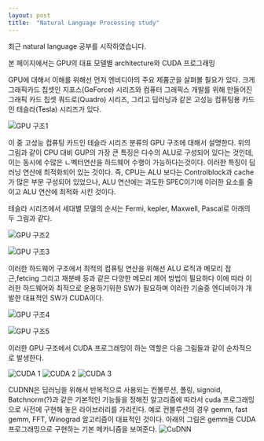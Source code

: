 ```yaml
---
layout: post
title:  "Natural Language Processing study"
---
```


 최근 natural language 공부를 시작하였습니다.

본 페이지에서는 GPU의 대표 모델별 architecture와 CUDA 프로그래밍


GPU에 대해서 이해를 위해선 먼저 엔비디아의 주요 제품군을 살펴볼 필요가 있다.
크게 그래픽카드 칩셋인 지포스(GeForce) 시리즈와 컴퓨터 그래픽스 개발를 위해 만들어진
그래픽 카드 칩셋 쿼드로(Quadro) 시리즈, 그리고 딥러닝과 같은 고성능 컴퓨팅용
카드인 테슬라(Tesla) 시리즈가 있다.


![GPU 구조1](http://img.danawa.com/images/descFiles/4/520/3519715_1514702757296.png)

이 중 고성능 컴퓨팅 카드인 테슬라 시리즈 분류의 GPU 구조에 대해서 설명한다. 
위의 그림과 같이 CPU 대비 GUP의 가장 큰 특징은 다수의 ALU로 구성되어 있다는 것인데,
이는 동시에 수많은 ㄴ벡터연산을 하드웨어 수행이 가능하다는것이다. 이러한 특징이 딥러닝 연산에 최적화되어
있는 것이다.
즉, CPU는 ALU 보다는 Controlblock과 cache가 많은 부분 구성되어 있었으나, ALU 연산에는 과도한
SPEC이기에 이러한 요소를 줄이고 ALU 연산에 최적화 시킨 것이다.

테슬라 시리즈에서 세대별 모델의 순서는 Fermi, kepler, Maxwell, Pascal로 아래의 두 그림과 같다.

![GPU 구조2](https://i.imgur.com/J3b8uJn.png)

![GPU 구조3](http://drmola.com/files/attach/images/56517/096/049/a66371d08d953fa9af604a66c97cbf3e.png)

이러한 하드웨어 구조에서 최적의 컴퓨팅 연산을 위해선 ALU 로직과 메모리 접근,fetcing 그리고 재분배 등과 같은
다양한 메모리 제어 방법이 필요하다 이에 따라 이러한 하드웨어와 최적으로 운용하기위한 SW가 필요하며 이러한
기술중 엔디비아가 개발한 대표적인 SW가 CUDA이다.

![GPU 구조4](https://i.imgur.com/aOKAnQn.png)

![GPU 구조5](https://i.imgur.com/CHw8FjP.png)

이러한 GPU 구조에서 CUDA 프로그래밍이 하는 역할은 다음 그림들과 같이 순차적으로 발생한다.

![CUDA 1](http://cfile26.uf.tistory.com/image/221F474C58114C801BED34)
![CUDA 2](http://cfile27.uf.tistory.com/image/211A474C58114C811E95DB)
![CUDA 3](http://cfile9.uf.tistory.com/image/2223824C58114C82177403)

CUDNN은 딥러닝을 위해서 반복적으로 사용되는 컨볼루션, 폴링, signoid, Batchnorm(?)과 같은 기본적인 기능들을 정해진 알고리즘에 따라서 cuda 프로그래밍으로 사전에 구현해 놓은 라이브러리를 가리킨다. 예로 컨볼루션의 경우 gemm, fast gemm, FFT, Winograd 알고리즘이 대표적인 것이다.
아래의 그림은 gemm을 CUDA 프로그래밍으로 구현하는 기본 메카니즘을 보여준다.
![CuDNN](https://www.groundai.com/media/arxiv_projects/11346/genr.svg)
